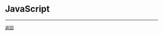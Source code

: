 # JavaScript

---

[返回](/repository/languages/README.md#javascriptrepositorylanguagesjavascriptreadmemdjavascript)